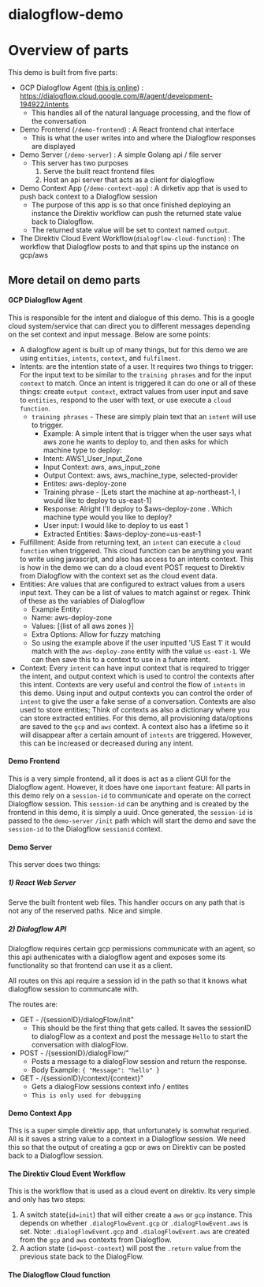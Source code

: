 # dialogflow-demo

# Overview of parts

This demo is built from five parts:
* GCP Dialogflow Agent ([this is online](https://dialogflow.cloud.google.com/#/agent/development-194922/intents)) : https://dialogflow.cloud.google.com/#/agent/development-194922/intents
    * This handles all of the natural language processing, and the flow of the conversation
* Demo Frontend (`/demo-frontend`) : A React frontend chat interface
    * This is what the user writes into and where the Dialogflow responses are displayed
* Demo Server  (`/demo-server`) : A simple Golang api / file server
    * This server has two purposes
        1) Serve the built react frontend files
        2) Host an api server that acts as a client for dialogflow
* Demo Context App (`/demo-context-app`) : A dirketiv app that is used to push back context to a Dialogflow session
    * The purpose of this app is so that once finished deploying an instance the Direktiv workflow can push the returned state value back to Dialogflow.
    * The returned state value will be set to context named `output`.
* The Direktiv Cloud Event Workflow(`dialogflow-cloud-function`) : The workflow that Dialogflow posts to and that spins up the instance on gcp/aws

## More detail on demo parts

#### GCP Dialogflow Agent 
This is responsible for the intent and dialogue of this demo. This is a google cloud system/service that can direct you to different messages depending on the set context and input message. Below are some points:
* A dialogflow agent is built up of many things, but for this demo we are using `entities`, `intents`, `context`, and `fulfilment`.
* Intents: are the intention state of a user. It requires two things to trigger: For the input text to be similar to the `training phrases` and for the input `context` to match. Once an intent is triggered it can do one or all of these things: create `output context`, extract values from user input and save to `entities`, respond to the user with text, or use execute a `cloud function`.
    * `training phrases` - These are simply plain text that an `intent` will use to trigger.
        * Example: A simple intent that is trigger when the user says what aws zone he wants to deploy to, and then asks for which machine type to deploy: 
        * Intent: AWS1_User_Input_Zone
        * Input Context: aws, aws_input_zone
        * Output Context: aws, aws_machine_type, selected-provider
        * Entites: aws-deploy-zone
        * Training phrase - [Lets start the machine at ap-northeast-1, I would like to deploy to us-east-1]
        * Response: Alright I'll deploy to  $aws-deploy-zone . Which machine type would you like to deploy?
        * User input: I would like to deploy to us east 1
        * Extracted Entities: $aws-deploy-zone=us-east-1
* Fulfillment: Aside from returning text, an `intent` can execute a `cloud function` when triggered. This cloud function can be anything you want to write using javascript, and also has access to an intents context. This is how in the demo we can do a cloud event POST request to Direktiv from Dialogflow with the context set as the cloud event data.
* Entities: Are values that are configured to extract values from a users input text. They can be a list of values to match against or regex. Think of these as the variables of Dialogflow
    * Example Entity:
    * Name: aws-deploy-zone
    * Values: [{list of all aws zones }]
    * Extra Options: Allow for fuzzy matching
    * So using the example above if the user inputted 'US East 1' it would match with the `aws-deploy-zone` entity with the value `us-east-1`. We can then save this to a context to use in a future intent.
* Context: Every `intent` can have input context that is required to trigger the intent, and output context which is used to control the contexts after this intent. Contexts are very useful and control the flow of `intents` in this demo. Using input and output contexts you can control the order of `intent` to give the user a fake sense of a conversation. Contexts are also used to store entities; Think of contexts as also a dictionary where you can store extracted entities. For this demo, all provisioning data/options are saved to the `gcp` and `aws` context.
A context also has a lifetime so it will disappear after a certain amount of `intents` are triggered. However, this can be increased or decreased during any intent.

#### Demo Frontend 
This is a very simple frontend, all it does is act as a client GUI for the  Dialogflow agent. However, it does have one `important` feature: All parts in this demo rely on a `session-id` to communicate and operate on the correct Dialogflow session. This `session-id` can be anything and is created by the frontend in this demo, it is simply a uuid. Once generated, the `session-id` is passed to the `demo-server` `/init` path which will start the demo and save the `session-id` to the Dialogflow `sessionid` context.

#### Demo Server
This server does two things:
##### 1) React Web Server
Serve the built frontent web files. This handler occurs on any path that is not any of the reserved paths. Nice and simple.

##### 2) Dialogflow API

Dialogflow requires certain gcp permissions communicate with an agent, so this api authenicates with a dialogflow agent and exposes some its functionality so that frontend can use it as a client. 

All routes on this api require a session id in the path so that it knows what dialogflow session to communcate with.

The routes are:
* GET - /{sessionID}/dialogFlow/init"
    * This should be the first thing that gets called. It saves the sessionID to dialogFlow as a context and post the message `Hello` to start the conversation with dialogFlow.
* POST - /{sessionID}/dialogFlow/"
    * Posts a message to a dialogFlow session and return the response.
    * Body Example:
    `{ "Message": "hello" }`
* GET - /{sessionID}/context/{context}"
    * Gets a dialogFlow sessions context info / entites
    * `This is only used for debugging`

#### Demo Context App

This is a super simple direktiv app, that unfortunately is somwhat requried. All is it saves a string value to a context in a Dialogflow session. We need this so that the output of creating a gcp or aws on Direktiv can be posted back to a Dialogflow session.
#### The Direktiv Cloud Event Workflow

This is the workflow that is used as a cloud event on direktiv. Its very simple and only has two steps:
1. A switch state(`id=init`) that will either create a `aws` or `gcp` instance. This depends on whether `.dialogFlowEvent.gcp` or `.dialogFlowEvent.aws` is set. Note: `.dialogFlowEvent.gcp` and `.dialogFlowEvent.aws` are created from the `gcp` and `aws` contexts from Dialogflow.
2. A action state (`id=post-context`) will post the `.return` value from the previous state back to the DialogFlow.


#### The Dialogflow Cloud function
